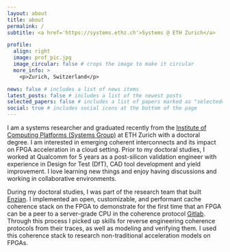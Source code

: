 ```yaml
---
layout: about
title: about
permalink: /
subtitle: <a href='https://systems.ethz.ch'>Systems @ ETH Zurich</a>

profile:
  align: right
  image: prof_pic.jpg
  image_circular: false # crops the image to make it circular
  more_info: >
    <p>Zurich, Switzerland</p>

news: false # includes a list of news items
latest_posts: false # includes a list of the newest posts
selected_papers: false # includes a list of papers marked as "selected={true}"
social: true # includes social icons at the bottom of the page
---
```


<!--

Write your biography here. Tell the world about yourself. Link to your favorite [subreddit](http://reddit.com). You can put a picture in, too. The code is already in, just name your picture `prof_pic.jpg` and put it in the `img/` folder.

Put your address / P.O. box / other info right below your picture. You can also disable any of these elements by editing `profile` property of the YAML header of your `_pages/about.md`. Edit `_bibliography/papers.bib` and Jekyll will render your [publications page](/al-folio/publications/) automatically.

Link to your social media connections, too. This theme is set up to use [Font Awesome icons](https://fontawesome.com/) and [Academicons](https://jpswalsh.github.io/academicons/), like the ones below. Add your Facebook, Twitter, LinkedIn, Google Scholar, or just disable all of them.
-->

I am a systems researcher and graduated recently from the [Institute of Computing Platforms (Systems Group)](https://systems.ethz.ch/) at ETH Zurich with a doctoral degree. I am interested in emerging coherent interconnects and its impact on FPGA acceleration in a cloud setting. Prior to my doctoral studies, I worked at Qualcomm for 5 years as a post-silicon validation engineer with experience in Design for Test (DfT), CAD tool development and yield improvement. I love learning new things and enjoy having discussions and working in collaborative environments.

During my doctoral studies, I was part of the research team that built [Enzian](https://enzian.systems/). I implemented an open, customizable, and performant cache coherence stack on the FPGA to demonstrate for the first time that an FPGA can be a peer to a server-grade CPU in the coherence protocol [Gitlab](https://gitlab.inf.ethz.ch/project-openenzian/fpga-stack/directory-controller-slice). Through this process I picked up skills for reverse engineering coherence protocols from their traces, as well as modeling and verifying them. I used this coherence stack to research non-traditional acceleration models on FPGAs.










